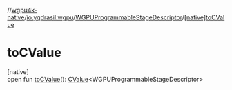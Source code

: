 //[wgpu4k-native](../../../index.md)/[io.ygdrasil.wgpu](../index.md)/[WGPUProgrammableStageDescriptor](index.md)/[[native]toCValue]([native]to-c-value.md)

# toCValue

[native]\
open fun [toCValue]([native]to-c-value.md)(): [CValue](https://kotlinlang.org/api/core/kotlin-stdlib/kotlinx.cinterop/-c-value/index.html)&lt;WGPUProgrammableStageDescriptor&gt;